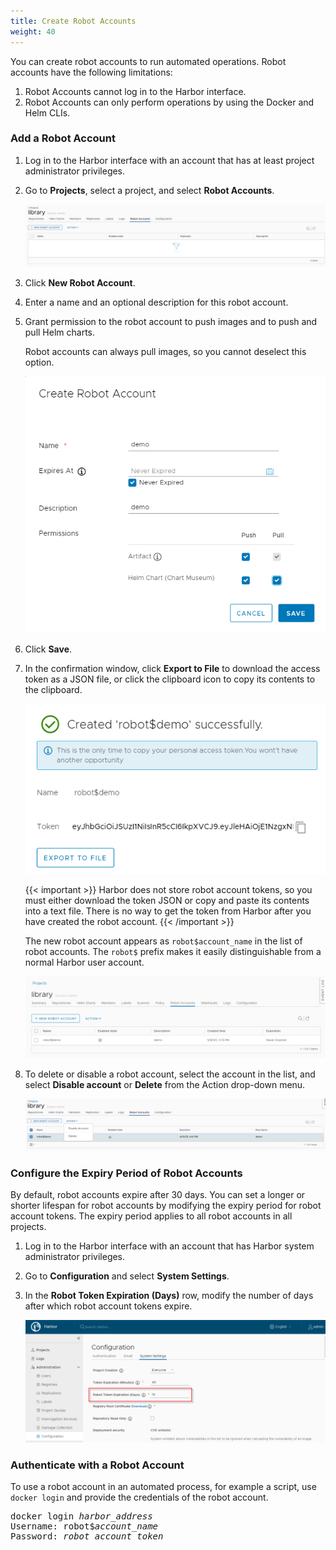 ```yaml
---
title: Create Robot Accounts
weight: 40
---
```


You can create robot accounts to run automated operations. Robot accounts have the following limitations:

1. Robot Accounts cannot log in to the Harbor interface.
1. Robot Accounts can only perform operations by using the Docker and Helm CLIs.

### Add a Robot Account

1. Log in to the Harbor interface with an account that has at least project administrator privileges.
1. Go to **Projects**, select a project, and select **Robot Accounts**.

    ![Robot accounts](../../../img/add-robot-account.png)

1. Click **New Robot Account**.
1. Enter a name and an optional description for this robot account.
1. Grant permission to the robot account to push images and to push and pull Helm charts.

    Robot accounts can always pull images, so you cannot deselect this option.
   
    ![Add a robot account](../../../img/add-robot-account-2.png)

1. Click **Save**.
1. In the confirmation window, click **Export to File** to download the access token as a JSON file, or click the clipboard icon to copy its contents to the clipboard.

    ![copy_robot_account_token](../../../img/copy-robot-account-token.png)

    {{< important >}}
    Harbor does not store robot account tokens, so you must either download the token JSON or copy and paste its contents into a text file. There is no way to get the token from Harbor after you have created the robot account.
    {{< /important >}}

    The new robot account appears as `robot$account_name` in the list of robot accounts. The `robot$` prefix makes it easily distinguishable from a normal Harbor user account.

    ![New robot account](../../../img/new-robot-account.png)

1. To delete or disable a robot account, select the account in the list, and select **Disable account** or **Delete** from the Action drop-down menu.

    ![Disable or delete a robot account](../../../img/disable-delete-robot-account.png)

### Configure the Expiry Period of Robot Accounts

By default, robot accounts expire after 30 days. You can set a longer or shorter lifespan for robot accounts by modifying the expiry period for robot account tokens. The expiry period applies to all robot accounts in all projects.

1. Log in to the Harbor interface with an account that has Harbor system administrator privileges.
1. Go to **Configuration** and select **System Settings**.
1. In the **Robot Token Expiration (Days)** row, modify the number of days after which robot account tokens expire. 

    ![Set robot account token expiry](../../../img/set-robot-account-token-duration.png)

### Authenticate with a Robot Account

To use a robot account in an automated process, for example a script, use `docker login` and provide the credentials of the robot account.

<pre>
docker login <i>harbor_address</i>
Username: robot$<i>account_name</i>
Password: <i>robot_account_token</i>
</pre>
